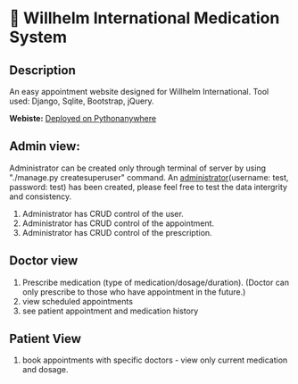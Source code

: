 # 🏬 Willhelm International Medication System

## Description

An easy appointment website designed for Willhelm International. Tool used: Django, Sqlite, Bootstrap, jQuery.

**Webiste:** [Deployed on Pythonanywhere](http://jasonchan.pythonanywhere.com)

## Admin view:

Administrator can be created only through terminal of server by using "./manage.py createsuperuser" command. An [administrator](http://jasonchan.pythonanywhere.com/admin)(username: test, password: test) has been created, please feel free to test the data intergrity and consistency.

1. Administrator has CRUD control of the user.
2. Administrator has CRUD control of the appointment.
3. Administrator has CRUD control of the prescription.
 
## Doctor view
 
1. Prescribe medication (type of medication/dosage/duration). (Doctor can only prescribe to those who have appointment in the future.)
2. view scheduled appointments
3. see patient appointment and medication history


## Patient View

1. book appointments with specific doctors - view only current medication and dosage.
